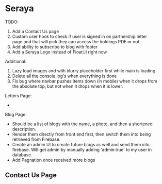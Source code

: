 # Seraya

TODO:

1. Add a Contact Us page
2. Custom user hook to check if user is signed in on partnership letter page and that will pick they can access the holdings PDF or not.
3. Add ability to subscribe to blog with footer
4. Add a Seraya Logo instead of FloatUI right now

Additional:

1. Lazy load images and with blurry placeholder first while main is loading
2. Delete all the console.log's when everything is done
3. Fix bug where navbar pushes items down (in mobile) when it drops from the absolute top, but not when it drops when it is lower.

Letters Page:

-

Blog Page:

- Should be a list of blogs with the name, a photo, and then a shortened description.
- Render them directly from front end first, then switch them into being retrieved from Firebase.
- Create an admin UI to create future blogs as well and send them into firebase. Will get admin by manually adding 'admin:true' to my user in database.
- Add Pagnation once received more blogs

## Contact Us Page
